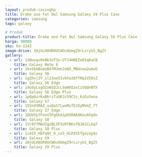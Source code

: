 ```yaml
---
layout: produk-casinghp
title: Drake oxo Fat Owl Samsung Galaxy S9 Plus Case
categories: samsung
tags: galaxy

# Produk
product-title: Drake oxo Fat Owl Samsung Galaxy S9 Plus Case
harga: 90000
sku: hn-2243
image-drive: 1HjULH8dR8UCWOc6UmgZ9rLsrykS_BgZt
gallery:
  - url: 1SNuvgv0xNb3oT3v-UT14HNEZe0Iq6aCB
    title: Galaxy Note 8
  - url: 1kvSkmBubeB4fMJmnJoWX_MN4now2umvO
    title: Galaxy S6
  - url: 1gZhxj2Y_il23ae5Ivkho28ffMq1V5OsZ
    title: Galaxy S6 Edge
  - url: 14odyLsgOZxW1OJcL9aW9IasCiVQQnNTX
    title: Galaxy S6 Edge Plus
  - url: 1p6p8zrKxBkrzTuUKJz59C5z_KsEuYwna
    title: Galaxy S7
  - url: 15SnXXRAZ_osQaS7LwuMzfEJXyMVmZ_fT
    title: Galaxy S7 Edge
  - url: 1DUUYp7FooV3FgGhA1pO5RA6dKocAVgdo
    title: Galaxy S8
  - url: 1Vr8Y7MmUIgxBLSP3zRfBKxTQJA1CLbq7
    title: Galaxy S8 Plus
  - url: 1cmI5_HEFq9t_0_us5_HLPdtEfgxLGp9z
    title: Galaxy S9
  - url: 1HjULH8dR8UCWOc6UmgZ9rLsrykS_BgZt
    title: Galaxy S9 Plus
---
```

